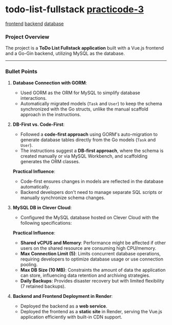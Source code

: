 # todo-list-fullstack [practicode-3](https://learn.malkabruk.co.il/practicode/projects/pract-3/)

[frontend](https://todo-list-fullstack-frontend.onrender.com)
[backend](https://todo-list-fullstack-backend.onrender.com)
[database](https://console.clever-cloud.com/users/me/addons/addon_9361bbf6-4a08-4be2-8733-9e42cccbf62c)

### Project Overview

The project is a **ToDo List Fullstack application** built with a Vue.js frontend and a Go-Gin backend, utilizing MySQL as the database.

---

### Bullet Points

1. **Database Connection with GORM**:

   - Used GORM as the ORM for MySQL to simplify database interactions.
   - Automatically migrated models (`Task` and `User`) to keep the schema synchronized with the Go structs, unlike the manual scaffold approach in the instructions.

2. **DB-First vs. Code-First**:

   - Followed a **code-first approach** using GORM's auto-migration to generate database tables directly from the Go models (`Task` and `User`).
   - The instructions suggest a **DB-first approach**, where the schema is created manually or via MySQL Workbench, and scaffolding generates the ORM classes.

   **Practical Influence**:

   - Code-first ensures changes in models are reflected in the database automatically.
   - Backend developers don't need to manage separate SQL scripts or manually synchronize schema changes.

3. **MySQL DB in Clever Cloud**:

   - Configured the MySQL database hosted on Clever Cloud with the following specifications:

   **Practical Influence**:

   - **Shared vCPUS and Memory**: Performance might be affected if other users on the shared resource are consuming high CPU/memory.
   - **Max Connection Limit (5)**: Limits concurrent database operations, requiring developers to optimize database usage or use connection pooling.
   - **Max DB Size (10 MB)**: Constraints the amount of data the application can store, influencing data retention and archiving strategies.
   - **Daily Backups**: Provides disaster recovery but with limited flexibility (7 retained backups).

4. **Backend and Frontend Deployment in Render**:

   - Deployed the backend as a **web service**.
   - Deployed the frontend as a **static site** in Render, serving the Vue.js application efficiently with built-in CDN support.
